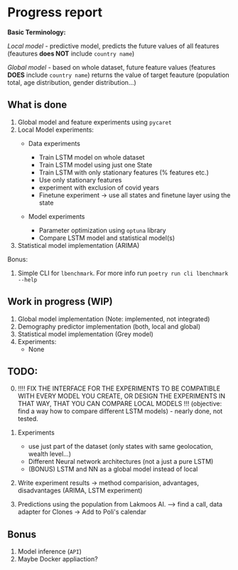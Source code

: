 # Progress report

**Basic Terminology:**

*Local model* - predictive model, predicts the future values of all features (feautures **does NOT** include `country name`)

*Global model* - based on whole dataset, future feature values (features **DOES** include `country name`) returns the value of target feauture (population total, age distribution, gender distribution...)

## What is done
1. Global model and feature experiments using `pycaret`
2. Local Model experiments:
    - Data experiments
        - Train LSTM model on whole dataset 
        - Train LSTM model using just one State 
        - Train LSTM with only stationary features (% features etc.)
        - Use only stationary features
        
        <!-- # New -->
        - experiment with exclusion of covid years
        - Finetune experiment -> use all states and finetune layer using the state 
    - Model experiments
        - Parameter optimization using `optuna` library
        - Compare LSTM model and statistical model(s)
3. Statistical model implementation (ARIMA)

Bonus:
1. Simple CLI for `lbenchmark`. For more info run `poetry run cli lbenchmark --help`

## Work in progress (WIP)
1. Global model implementation (Note: implemented, not integrated)
2. Demography predictor implementation (both, local and global)
3. Statistical model implementation (Grey model)
4. Experiments:
    - None


## TODO:
0. !!!! FIX THE INTERFACE FOR THE EXPERIMENTS TO BE COMPATIBLE WITH EVERY MODEL YOU CREATE, OR DESIGN THE EXPERIMENTS IN THAT WAY, THAT YOU CAN COMPARE LOCAL MODELS !!! (objective: find a way how to compare different LSTM models) - nearly done, not tested.

1. Experiments
    - use just part of the dataset (only states with same geolocation, wealth level...)
    - Different Neural network architectures (not a just a pure LSTM)
    - (BONUS) LSTM and NN as a global model instead of local 
2. Write experiment results -> method comparision, advantages, disadvantages (ARIMA, LSTM experiment)
3. Predictions using the population from Lakmoos AI. –> find a call, data adapter for Clones -> Add to Poli's calendar

## Bonus
1. Model inference (`API`)
2. Maybe Docker appliaction?